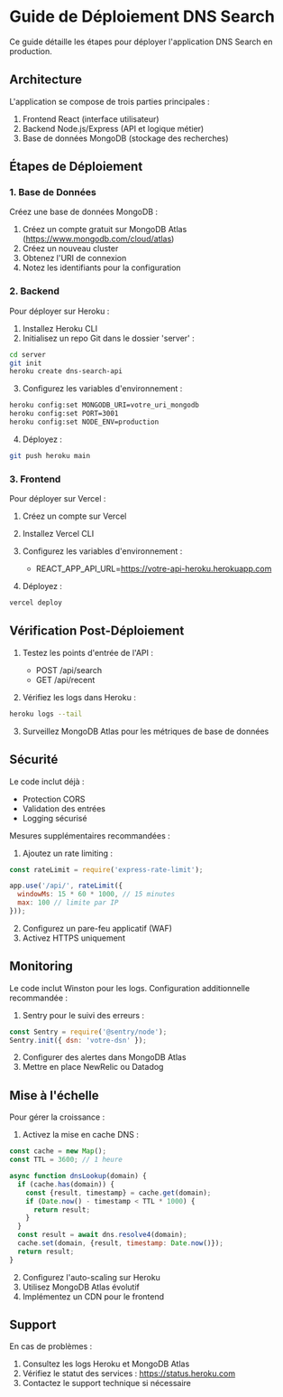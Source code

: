 # Guide de Déploiement DNS Search

Ce guide détaille les étapes pour déployer l'application DNS Search en production.

## Architecture

L'application se compose de trois parties principales :

1. Frontend React (interface utilisateur)
2. Backend Node.js/Express (API et logique métier)
3. Base de données MongoDB (stockage des recherches)

## Étapes de Déploiement

### 1. Base de Données

Créez une base de données MongoDB :

1. Créez un compte gratuit sur MongoDB Atlas (https://www.mongodb.com/cloud/atlas)
2. Créez un nouveau cluster
3. Obtenez l'URI de connexion
4. Notez les identifiants pour la configuration

### 2. Backend

Pour déployer sur Heroku :

1. Installez Heroku CLI
2. Initialisez un repo Git dans le dossier 'server' :
```bash
cd server
git init
heroku create dns-search-api
```

3. Configurez les variables d'environnement :
```bash
heroku config:set MONGODB_URI=votre_uri_mongodb
heroku config:set PORT=3001
heroku config:set NODE_ENV=production
```

4. Déployez :
```bash
git push heroku main
```

### 3. Frontend

Pour déployer sur Vercel :

1. Créez un compte sur Vercel
2. Installez Vercel CLI
3. Configurez les variables d'environnement :
   - REACT_APP_API_URL=https://votre-api-heroku.herokuapp.com

4. Déployez :
```bash
vercel deploy
```

## Vérification Post-Déploiement

1. Testez les points d'entrée de l'API :
   - POST /api/search
   - GET /api/recent

2. Vérifiez les logs dans Heroku :
```bash
heroku logs --tail
```

3. Surveillez MongoDB Atlas pour les métriques de base de données

## Sécurité

Le code inclut déjà :
- Protection CORS
- Validation des entrées
- Logging sécurisé

Mesures supplémentaires recommandées :

1. Ajoutez un rate limiting :
```javascript
const rateLimit = require('express-rate-limit');

app.use('/api/', rateLimit({
  windowMs: 15 * 60 * 1000, // 15 minutes
  max: 100 // limite par IP
}));
```

2. Configurez un pare-feu applicatif (WAF)
3. Activez HTTPS uniquement

## Monitoring

Le code inclut Winston pour les logs. Configuration additionnelle recommandée :

1. Sentry pour le suivi des erreurs :
```javascript
const Sentry = require('@sentry/node');
Sentry.init({ dsn: 'votre-dsn' });
```

2. Configurer des alertes dans MongoDB Atlas
3. Mettre en place NewRelic ou Datadog

## Mise à l'échelle

Pour gérer la croissance :

1. Activez la mise en cache DNS :
```javascript
const cache = new Map();
const TTL = 3600; // 1 heure

async function dnsLookup(domain) {
  if (cache.has(domain)) {
    const {result, timestamp} = cache.get(domain);
    if (Date.now() - timestamp < TTL * 1000) {
      return result;
    }
  }
  const result = await dns.resolve4(domain);
  cache.set(domain, {result, timestamp: Date.now()});
  return result;
}
```

2. Configurez l'auto-scaling sur Heroku
3. Utilisez MongoDB Atlas évolutif
4. Implémentez un CDN pour le frontend

## Support

En cas de problèmes :

1. Consultez les logs Heroku et MongoDB Atlas
2. Vérifiez le statut des services : https://status.heroku.com
3. Contactez le support technique si nécessaire